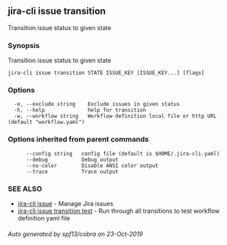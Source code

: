 ## jira-cli issue transition

Transition issue status to given state

### Synopsis

Transition issue status to given state

```
jira-cli issue transition STATE ISSUE_KEY [ISSUE_KEY...] [flags]
```

### Options

```
  -e, --exclude string    Exclude issues in given status
  -h, --help              help for transition
  -w, --workflow string   Workflow definition local file or http URL (default "workflow.yaml")
```

### Options inherited from parent commands

```
      --config string   config file (default is $HOME/.jira-cli.yaml)
      --debug           Debug output
      --no-color        Disable ANSI color output
      --trace           Trace output
```

### SEE ALSO

* [jira-cli issue](jira-cli_issue.md)	 - Manage Jira issues
* [jira-cli issue transition test](jira-cli_issue_transition_test.md)	 - Run through all transitions to test workflow definition yaml file

###### Auto generated by spf13/cobra on 23-Oct-2019

